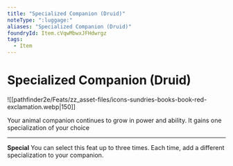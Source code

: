 ```yaml
---
title: "Specialized Companion (Druid)"
noteType: ":luggage:"
aliases: "Specialized Companion (Druid)"
foundryId: Item.cVqwMbwxJFHdwrgz
tags:
  - Item
---
```


# Specialized Companion (Druid)
![[pathfinder2e/Feats/zz_asset-files/icons-sundries-books-book-red-exclamation.webp|150]]

Your animal companion continues to grow in power and ability. It gains one specialization of your choice

* * *

**Special** You can select this feat up to three times. Each time, add a different specialization to your companion.
